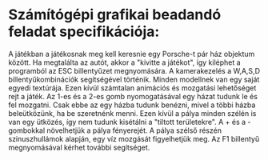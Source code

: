 # Számítógépi grafikai beadandó feladat specifikációja:

A játékban a játékosnak meg kell keresnie egy Porsche-t pár ház objektum között. Ha megtalálta az autót, akkor a "kivitte a játékot", így kiléphet a programból az ESC billentyűzet megnyomására.
A kamerakezelés a W,A,S,D billentyűkombinációk segítségével történik. Minden modellnek van egy saját egyedi textúrája. Ezen kívül számtalan animációs és mozgatási lehetőséget rejt a játék.
Az 1-es és a 2-es gomb nyomogatásával egy házat tudunk le és fel mozgatni. Csak ebbe az egy házba tudunk benézni, mivel a többi házba beleütközünk, ha be szeretnénk menni. Ezen kívül a pálya minden szélén is van egy ütközés, így nem tudunk kisétálni a "tiltott területekre".
A + és a - gombokkal növelhetjük a pálya fényerejét. A pálya szélső részén szinuszhullámok alapján, egy víz mozgását figyelhetjük meg.
Az F1 billentyű megnyomásával kérhet további segítséget.
